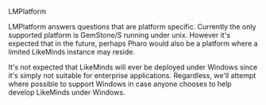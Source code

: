LMPlatform

LMPlatform answers questions that are platform specific. Currently the only supported platform is GemStone/S running under unix. However it's expected that in the future, perhaps Pharo would also be a platform where a limited LikeMinds instance may reside.

It's not expected that LikeMinds will ever be deployed under Windows since it's simply not suitable for enterprise applications. Regardless, we'll attempt where possible to support Windows in case anyone chooses to help develop LikeMinds under Windows.